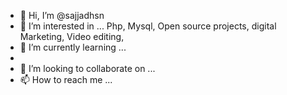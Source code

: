 - 👋 Hi, I’m @sajjadhsn
- 👀 I’m interested in ... Php, Mysql, Open source projects, digital Marketing, Video editing, 
- 🌱 I’m currently learning ...
- 
- 💞️ I’m looking to collaborate on ...
- 📫 How to reach me ...

<!---
sajjadhsn/sajjadhsn is a ✨ special ✨ repository because its `README.md` (this file) appears on your GitHub profile.
You can click the Preview link to take a look at your changes.
--->
